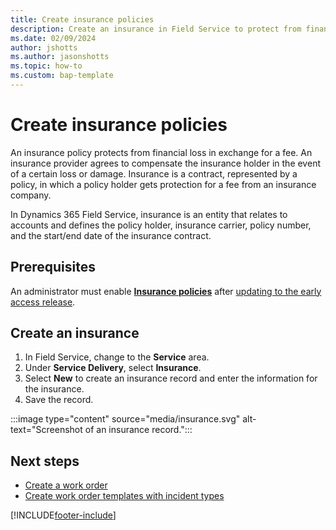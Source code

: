 ```yaml
---
title: Create insurance policies
description: Create an insurance in Field Service to protect from financial loss.
ms.date: 02/09/2024
author: jshotts
ms.author: jasonshotts
ms.topic: how-to
ms.custom: bap-template
---
```


# Create insurance policies

An insurance policy protects from financial loss in exchange for a fee. An insurance provider agrees to compensate the insurance holder in the event of a certain loss or damage. Insurance is a contract, represented by a policy, in which a policy holder gets protection for a fee from an insurance company.

In Dynamics 365 Field Service, insurance is an entity that relates to accounts and defines the policy holder, insurance carrier, policy number, and the start/end date of the insurance contract.

## Prerequisites

An administrator must enable [**Insurance policies**](configure-default-settings.md#features-settings) after [updating to the early access release](/dynamics365/get-started/release-schedule).

## Create an insurance

1. In Field Service, change to the **Service** area.
1. Under **Service Delivery**, select **Insurance**.
1. Select **New** to create an insurance record and enter the information for the insurance.
1. Save the record.

:::image type="content" source="media/insurance.svg" alt-text="Screenshot of an insurance record.":::

## Next steps

- [Create a work order](create-work-order.md)
- [Create work order templates with incident types](configure-incident-types.md)

[!INCLUDE[footer-include](../includes/footer-banner.md)]
